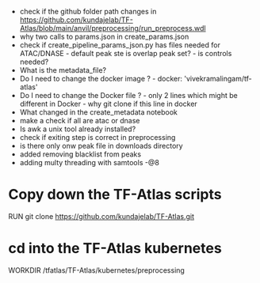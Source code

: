 - check if the github folder path changes in https://github.com/kundajelab/TF-Atlas/blob/main/anvil/preprocessing/run_preprocess.wdl
- why two calls to params.json in create_params.json
- check if create_pipeline_params_json.py has files needed for ATAC/DNASE - default peak ste is overlap peak set? - is controls needed?
- What is the metadata_file?
-  Do I need to change the docker image ? -  docker: 'vivekramalingam/tf-atlas' 
- Do I need to change the Docker file ? - only 2 lines which might be different in Docker - why git clone if this line in docker
- What changed in the create_metadata notebook
- make a check if all are atac or dnase
- Is awk a unix tool already installed?
- check if exiting step is correct in preprocessing
- is there only onw peak file in downloads directory
- added removing blacklist from peaks
- adding multy threading with samtools -@8

# Copy down the TF-Atlas scripts
RUN git clone https://github.com/kundajelab/TF-Atlas.git

# cd into the TF-Atlas kubernetes
WORKDIR /tfatlas/TF-Atlas/kubernetes/preprocessing
